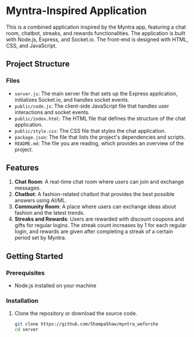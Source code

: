 # Myntra-Inspired Application

This is a combined application inspired by the Myntra app, featuring a chat room, chatbot, streaks, and rewards functionalities. The application is built with Node.js, Express, and Socket.io. The front-end is designed with HTML, CSS, and JavaScript.

## Project Structure

### Files

- `server.js`: The main server file that sets up the Express application, initializes Socket.io, and handles socket events.
- `public/code.js`: The client-side JavaScript file that handles user interactions and socket events.
- `public/index.html`: The HTML file that defines the structure of the chat application.
- `public/style.css`: The CSS file that styles the chat application.
- `package.json`: The file that lists the project's dependencies and scripts.
- `README.md`: The file you are reading, which provides an overview of the project.

## Features

1. **Chat Room**: A real-time chat room where users can join and exchange messages.
2. **Chatbot**: A fashion-related chatbot that provides the best possible answers using AI/ML.
3. **Community Room**: A place where users can exchange ideas about fashion and the latest trends.
4. **Streaks and Rewards**: Users are rewarded with discount coupons and gifts for regular logins. The streak count increases by 1 for each regular login, and rewards are given after completing a streak of a certain period set by Myntra.

## Getting Started

### Prerequisites

- Node.js installed on your machine

### Installation

1. Clone the repository or download the source code.

   ```bash
   git clone https://github.com/ShampaShaw/myntra_weforshe
   cd server
